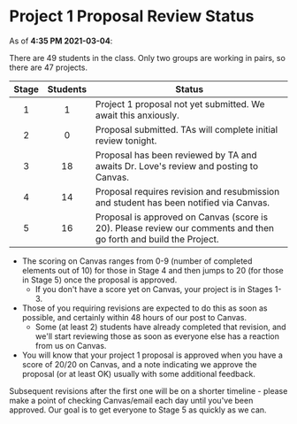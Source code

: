 # Project 1 Proposal Review Status

As of **4:35 PM 2021-03-04**: 

There are 49 students in the class. Only two groups are working in pairs, so there are 47 projects.

Stage | Students | Status
:----: | :------: | --------------------------------------------------------------------------------------
1 | 1 | Project 1 proposal not yet submitted. We await this anxiously.
2 | 0 | Proposal submitted. TAs will complete initial review tonight.
3 | 18 | Proposal has been reviewed by TA and awaits Dr. Love's review and posting to Canvas.
4 | 14 | Proposal requires revision and resubmission and student has been notified via Canvas.
5 | 16 | Proposal is approved on Canvas (score is 20). Please review our comments and then go forth and build the Project.

- The scoring on Canvas ranges from 0-9 (number of completed elements out of 10) for those in Stage 4 and then jumps to 20 (for those in Stage 5) once the proposal is approved.
    - If you don't have a score yet on Canvas, your project is in Stages 1-3.
- Those of you requiring revisions are expected to do this as soon as possible, and certainly within 48 hours of our post to Canvas.
    - Some (at least 2) students have already completed that revision, and we'll start reviewing those as soon as everyone else has a reaction from us on Canvas.
- You will know that your project 1 proposal is approved when you have a score of 20/20 on Canvas, and a note indicating we approve the proposal (or at least OK) usually with some additional feedback. 

Subsequent revisions after the first one will be on a shorter timeline - please make a point of checking Canvas/email each day until you've been approved. Our goal is to get everyone to Stage 5 as quickly as we can.

